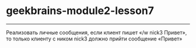 # geekbrains-module2-lesson7

***


Реализовать личные сообщения, если клиент пишет «/w nick3 Привет», то только клиенту с ником nick3 должно прийти сообщение «Привет»
